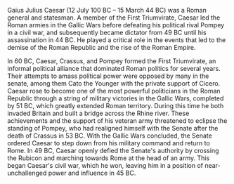 Gaius Julius Caesar (12 July 100 BC – 15 March 44 BC) was a Roman general and statesman. A member of the First Triumvirate, Caesar led the Roman armies in the Gallic Wars before defeating his political rival Pompey in a civil war, and subsequently became dictator from 49 BC until his assassination in 44 BC. He played a critical role in the events that led to the demise of the Roman Republic and the rise of the Roman Empire.

In 60 BC, Caesar, Crassus, and Pompey formed the First Triumvirate, an informal political alliance that dominated Roman politics for several years. Their attempts to amass political power were opposed by many in the senate, among them Cato the Younger with the private support of Cicero. Caesar rose to become one of the most powerful politicians in the Roman Republic through a string of military victories in the Gallic Wars, completed by 51 BC, which greatly extended Roman territory. During this time he both invaded Britain and built a bridge across the Rhine river. These achievements and the support of his veteran army threatened to eclipse the standing of Pompey, who had realigned himself with the Senate after the death of Crassus in 53 BC. With the Gallic Wars concluded, the Senate ordered Caesar to step down from his military command and return to Rome. In 49 BC, Caesar openly defied the Senate's authority by crossing the Rubicon and marching towards Rome at the head of an army. This began Caesar's civil war, which he won, leaving him in a position of near-unchallenged power and influence in 45 BC.

